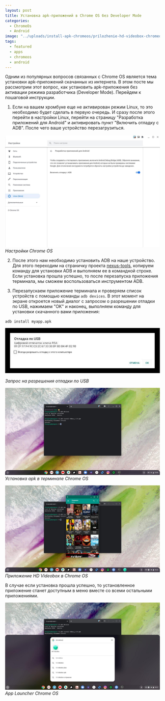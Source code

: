 ```yaml
---
layout: post
title: Установка apk-приложений в Chrome OS без Developer Mode
categories:
  - ChromeOs
  - Android
image: "../uploads/install-apk-chromeos/prilozhenie-hd-videobox-chromeos.jpg"
tags:
  - featured
  - apps
  - chromeos
  - android
---
```


Одним из популярных вопросов связанных с Chrome OS является тема установки apk-приложений скачанных из интернета. В этом посте мы рассмотрим этот вопрос, как установить apk-приложения без активации режима разработчика (Developer Mode). Перейдем к пошаговой инструкции.

1. Если на вашем хромбуке еще не активирован режим Linux, то это необходимо будет сделать в первую очередь. И сразу после этого перейти в настройки Linux, перейти на страницу "Разработка приложений для Android" и активировать пункт "Включить отладку с ADB". После чего ваше устройство перезагрузиться.

  ![Настройки Chrome OS](../uploads/install-apk-chromeos/chrome-os-adb-settings.jpg "Настройки Chrome OS")
  _Настройки Chrome OS_

2. После этого нам необходимо установить ADB на наше устройство. Для этого переходим на страничку проекта [nexus-tools](https://github.com/corbindavenport/nexus-tools), копируем команду для установки ADB и выполняем ее в командной строке. Если установка прошла успешно, то после перезапуска приложения терминала, мы сможем воспользоваться инструментом ADB.

3. Перезапускаем приложение терминала и проверяем список устройств с помощью команды `adb devices`. В этот момент на экране откроется новый диалог с запросом о разрешении отладки по USB, нажимаем "OK" и наконец, выполняем команду для установки скачанного вами приложения:

`adb install myapp.apk`

  ![Запрос на разрешения отладки по USB](../uploads/install-apk-chromeos/usb-debug-request.jpg "Запрос на разрешения отладки по USB")

  _Запрос на разрешения отладки по USB_

  ![Установка apk в терминале Chrome OS](../uploads/install-apk-chromeos/install-apk-terminal.jpg "Установка apk в терминале Chrome OS")
  _Установка apk в терминале Chrome OS_

  ![Приложение HD Videobox в Chrome OS](../uploads/install-apk-chromeos/installed-apk-chromeos.jpg "Приложение HD Videobox в Chrome OS")
  _Приложение HD Videobox в Chrome OS_

В случае если установка прошла успешно, то установленное приложение станет доступным в меню вместе со всеми остальными приложениями.

  ![App Launcher Chrome OS](../uploads/install-apk-chromeos/apk-chromeos.jpg "App Launcher Chrome OS")
  _App Launcher Chrome OS_


